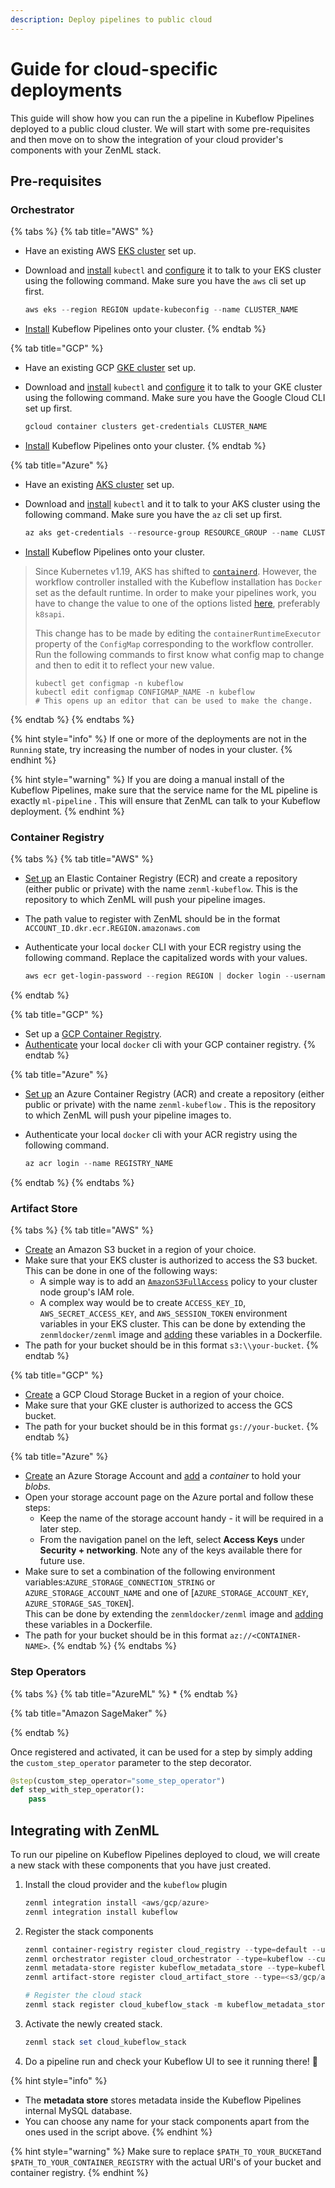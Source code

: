```yaml
---
description: Deploy pipelines to public cloud
---
```


# Guide for cloud-specific deployments

This guide will show how you can run the a pipeline in Kubeflow Pipelines deployed to a public cloud cluster. We will start with some pre-requisites and then move on to show the integration of your cloud provider's components with your ZenML stack.


## Pre-requisites

### Orchestrator

{% tabs %}
{% tab title="AWS" %}
* Have an existing AWS [EKS cluster](https://docs.aws.amazon.com/eks/latest/userguide/create-cluster.html) set up.
*   Download and [install](https://kubernetes.io/docs/tasks/tools/) `kubectl` and [configure](https://aws.amazon.com/premiumsupport/knowledge-center/eks-cluster-connection/) it to talk to your EKS cluster using the following command. Make sure you have the `aws` cli set up first.

    ```powershell
    aws eks --region REGION update-kubeconfig --name CLUSTER_NAME
    ```
* [Install](https://www.kubeflow.org/docs/components/pipelines/installation/standalone-deployment/#deploying-kubeflow-pipelines) Kubeflow Pipelines onto your cluster.
{% endtab %}

{% tab title="GCP" %}
* Have an existing GCP [GKE cluster](https://cloud.google.com/kubernetes-engine/docs/quickstart) set up.
*   Download and [install](https://kubernetes.io/docs/tasks/tools/) `kubectl` and [configure](https://cloud.google.com/kubernetes-engine/docs/how-to/cluster-access-for-kubectl) it to talk to your GKE cluster using the following command. Make sure you have the Google Cloud CLI set up first.

    ```powershell
    gcloud container clusters get-credentials CLUSTER_NAME
    ```
* [Install](https://www.kubeflow.org/docs/distributions/gke/deploy/overview/) Kubeflow Pipelines onto your cluster.
{% endtab %}

{% tab title="Azure" %}
* Have an existing [AKS cluster](https://azure.microsoft.com/en-in/services/kubernetes-service/#documentation) set up.
*   Download and [install](https://kubernetes.io/docs/tasks/tools/) `kubectl` and it to talk to your AKS cluster using the following command. Make sure you have the `az` cli set up first.

    ```powershell
    az aks get-credentials --resource-group RESOURCE_GROUP --name CLUSTER_NAME
    ```
* [Install](https://www.kubeflow.org/docs/components/pipelines/installation/standalone-deployment/#deploying-kubeflow-pipelines) Kubeflow Pipelines onto your cluster.

> Since Kubernetes v1.19, AKS has shifted to [`containerd`](https://docs.microsoft.com/en-us/azure/aks/cluster-configuration#container-runtime-configuration). However, the workflow controller installed with the Kubeflow installation has `Docker` set as the default runtime. In order to make your pipelines work, you have to change the value to one of the options listed [here](https://argoproj.github.io/argo-workflows/workflow-executors/#workflow-executors),  preferably `k8sapi`.&#x20;
>
> This change has to be made by editing the `containerRuntimeExecutor` property of the `ConfigMap` corresponding to the workflow controller. Run the following commands to first know what config map to change and then to edit it to reflect your new value.
>
> ```
> kubectl get configmap -n kubeflow
> kubectl edit configmap CONFIGMAP_NAME -n kubeflow
> # This opens up an editor that can be used to make the change.
> ```
{% endtab %}
{% endtabs %}

{% hint style="info" %}
If one or more of the deployments are not in the `Running` state, try increasing the number of nodes in your cluster.
{% endhint %}

{% hint style="warning" %}
If you are doing a manual install of the Kubeflow Pipelines, make sure that the service name for the ML pipeline is exactly `ml-pipeline` . This will ensure that ZenML can talk to your Kubeflow deployment.
{% endhint %}

### Container Registry

{% tabs %}
{% tab title="AWS" %}
* [Set up](https://docs.aws.amazon.com/AmazonECR/latest/userguide/get-set-up-for-amazon-ecr.html) an Elastic Container Registry (ECR) and create a repository (either public or private) with the name `zenml-kubeflow`. This is the repository to which ZenML will push your pipeline images.
* The path value to register with ZenML should be in the format `ACCOUNT_ID.dkr.ecr.REGION.amazonaws.com`
* Authenticate your local `docker` CLI with your ECR registry using the following command. Replace the capitalized words with your values.

    ```powershell
    aws ecr get-login-password --region REGION | docker login --username aws --password-stdin ACCOUNT_ID.dkr.ecr.REGION.amazonaws.com
    ```
{% endtab %}

{% tab title="GCP" %}
* Set up a [GCP Container Registry](https://cloud.google.com/container-registry/docs).
* [Authenticate](https://cloud.google.com/container-registry/docs/advanced-authentication) your local `docker` cli with your GCP container registry.
{% endtab %}

{% tab title="Azure" %}
* [Set up](https://azure.microsoft.com/en-in/services/container-registry/#get-started) an Azure Container Registry (ACR) and create a repository (either public or private) with the name `zenml-kubeflow` . This is the repository to which ZenML will push your pipeline images to.
*   Authenticate your local `docker` cli with your ACR registry using the following command.

    ```powershell
    az acr login --name REGISTRY_NAME
    ```
{% endtab %}
{% endtabs %}

### Artifact Store

{% tabs %}
{% tab title="AWS" %}
* [Create](https://docs.aws.amazon.com/AmazonS3/latest/userguide/create-bucket-overview.html) an Amazon S3 bucket in a region of your choice.
* Make sure that your EKS cluster is authorized to access the S3 bucket. This can be done in one of the following ways:
  * A simple way is to add an [`AmazonS3FullAccess`](https://console.aws.amazon.com/iam/home#/policies/arn:aws:iam::aws:policy/AmazonS3FullAccess) policy to your cluster node group's IAM role.
  * A complex way would be to create `ACCESS_KEY_ID`, `AWS_SECRET_ACCESS_KEY`, and `AWS_SESSION_TOKEN` environment variables in your EKS cluster. This can be done by extending the `zenmldocker/zenml` image and [adding](https://docs.docker.com/engine/reference/builder/#env) these variables in a Dockerfile. 
* The path for your bucket should be in this format `s3:\\your-bucket`.
{% endtab %}

{% tab title="GCP" %}
* [Create](https://cloud.google.com/storage/docs/creating-buckets) a GCP Cloud Storage Bucket in a region of your choice.
* Make sure that your GKE cluster is authorized to access the GCS bucket.
* The path for your bucket should be in this format `gs://your-bucket`.
{% endtab %}

{% tab title="Azure" %}
* [Create](https://docs.microsoft.com/en-us/azure/storage/common/storage-account-overview) an Azure Storage Account and [add](https://docs.microsoft.com/en-us/azure/storage/blobs/storage-quickstart-blobs-portal) a _container_ to hold your _blobs._
* Open your storage account page on the Azure portal and follow these steps:
  * Keep the name of the storage account handy - it will be required in a later step.
  * From the navigation panel on the left, select **Access Keys** under **Security + networking**. Note any of the keys available there for future use.
* Make sure to set a combination of the following environment variables:`AZURE_STORAGE_CONNECTION_STRING` or `AZURE_STORAGE_ACCOUNT_NAME` and one of \[`AZURE_STORAGE_ACCOUNT_KEY`, `AZURE_STORAGE_SAS_TOKEN`]. \
  This can be done by extending the `zenmldocker/zenml` image and [adding](https://docs.docker.com/engine/reference/builder/#env) these variables in a Dockerfile.
* The path for your bucket should be in this format `az://<CONTAINER-NAME>`.
{% endtab %}
{% endtabs %}

### Step Operators

{% tabs %}
{% tab title="AzureML" %}
* 
{% endtab %}

{% tab title="Amazon SageMaker" %}


{% endtab %}

Once registered and activated, it can be used for a step by simply adding the `custom_step_operator` parameter to the step decorator.

```python
@step(custom_step_operator="some_step_operator")
def step_with_step_operator():
	pass
```


## Integrating with ZenML

To run our pipeline on Kubeflow Pipelines deployed to cloud, we will create a new stack with these components that you have just created.

1. Install the cloud provider and the `kubeflow` plugin

    ```powershell
    zenml integration install <aws/gcp/azure>
    zenml integration install kubeflow
    ```

2. Register the stack components

    ```powershell
    zenml container-registry register cloud_registry --type=default --uri=$PATH_TO_YOUR_CONTAINER_REGISTRY
    zenml orchestrator register cloud_orchestrator --type=kubeflow --custom_docker_base_image_name=YOUR_IMAGE
    zenml metadata-store register kubeflow_metadata_store --type=kubeflow
    zenml artifact-store register cloud_artifact_store --type=<s3/gcp/azure> --path=$PATH_TO_YOUR_BUCKET

    # Register the cloud stack
    zenml stack register cloud_kubeflow_stack -m kubeflow_metadata_store -a cloud_artifact_store -o cloud_orchestrator -c cloud_registry
    ```
    
3. Activate the newly created stack.

    ```powershell
    zenml stack set cloud_kubeflow_stack
    ```

4. Do a pipeline run and check your Kubeflow UI to see it running there! 🚀

{% hint style="info" %}
* The **metadata store** stores metadata inside the Kubeflow Pipelines internal MySQL database.
* You can choose any name for your stack components apart from the ones used in the script above.
{% endhint %}

{% hint style="warning" %}
Make sure to replace `$PATH_TO_YOUR_BUCKET`and `$PATH_TO_YOUR_CONTAINER_REGISTRY` with the actual URI's of your bucket and container registry.
{% endhint %}